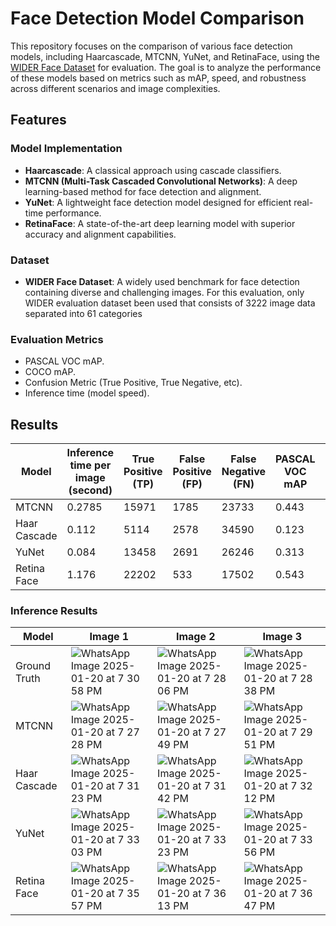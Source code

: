 # Face Detection Model Comparison
This repository focuses on the comparison of various face detection models, including Haarcascade, MTCNN, YuNet, and RetinaFace, using the [WIDER Face Dataset](https://yjxiong.me/event_recog/WIDER/) for evaluation. The goal is to analyze the performance of these models based on metrics such as mAP, speed, and robustness across different scenarios and image complexities.
## Features
### **Model Implementation**
- **Haarcascade**: A classical approach using cascade classifiers.
- **MTCNN (Multi-Task Cascaded Convolutional Networks)**: A deep learning-based method for face detection and alignment.
- **YuNet**: A lightweight face detection model designed for efficient real-time performance.
- **RetinaFace**: A state-of-the-art deep learning model with superior accuracy and alignment capabilities.
### **Dataset**
- **WIDER Face Dataset**: A widely used benchmark for face detection containing diverse and challenging images. For this evaluation, only WIDER evaluation dataset been used that consists of 3222 image data separated into 61 categories
### **Evaluation Metrics**
- PASCAL VOC mAP.
- COCO mAP.
- Confusion Metric (True Positive, True Negative, etc).
- Inference time (model speed).
## Results
| **Model**    | **Inference time per image (second)** | **True Positive (TP)** | **False Positive (FP)** | **False Negative (FN)** | **PASCAL VOC mAP** | **COCO mAP [.50:.05:.95]** |
|--------------|---------------------------------------|------------------------|-------------------------|-------------------------|--------------------|----------------------------|
| MTCNN        | 0.2785                                | 15971                  | 1785                    | 23733                   | 0.443              | 0.226                      |
| Haar Cascade | 0.112                                 | 5114                   | 2578                    | 34590                   | 0.123              | 0.031                      |
| YuNet        | 0.084                                 | 13458                  | 2691                    | 26246                   | 0.313              | 0.148                      |
| Retina Face  | 1.176                                 | 22202                  | 533                     | 17502                   | 0.543              | 0.342                      |
### **Inference Results**
| **Model**    | **Image 1** | **Image 2** | **Image 3** | 
|--------------|---------------------------------------|------------------------|-------------------------|
| Ground Truth |  ![WhatsApp Image 2025-01-20 at 7 30 58 PM](https://github.com/user-attachments/assets/a216c2c6-fd06-4bc5-b6e9-09945005a9da)|![WhatsApp Image 2025-01-20 at 7 28 06 PM](https://github.com/user-attachments/assets/d1479afb-e2e0-473e-b51c-53ff1fbe9c7f)|![WhatsApp Image 2025-01-20 at 7 28 38 PM](https://github.com/user-attachments/assets/45cf7b1c-70e6-4953-bca3-78a2ebd31714)|
| MTCNN        |![WhatsApp Image 2025-01-20 at 7 27 28 PM](https://github.com/user-attachments/assets/3e0d6e85-a33c-4112-b000-c4233be575a4)|![WhatsApp Image 2025-01-20 at 7 27 49 PM](https://github.com/user-attachments/assets/2b59bcf5-ee21-4493-af41-39ef11b790a4)|![WhatsApp Image 2025-01-20 at 7 29 51 PM](https://github.com/user-attachments/assets/d276239c-9cd5-41e2-9db8-e962caa33acc)|
| Haar Cascade |![WhatsApp Image 2025-01-20 at 7 31 23 PM](https://github.com/user-attachments/assets/8290e93e-ec1b-45f9-86ec-513797cc5278)|![WhatsApp Image 2025-01-20 at 7 31 42 PM](https://github.com/user-attachments/assets/3491c1a8-ff3d-4a5d-99e5-3f55e5032689)|![WhatsApp Image 2025-01-20 at 7 32 12 PM](https://github.com/user-attachments/assets/129d5a45-faab-440c-8afd-b04d870d41af)| 
| YuNet        |![WhatsApp Image 2025-01-20 at 7 33 03 PM](https://github.com/user-attachments/assets/9d605492-96bf-45d3-bea5-a75067d89dad)|![WhatsApp Image 2025-01-20 at 7 33 23 PM](https://github.com/user-attachments/assets/85640493-882e-4869-9662-dc2a09a53d95)|![WhatsApp Image 2025-01-20 at 7 33 56 PM](https://github.com/user-attachments/assets/13f428e9-cd8e-4deb-8f4a-476177a032dd)| 
| Retina Face  |![WhatsApp Image 2025-01-20 at 7 35 57 PM](https://github.com/user-attachments/assets/ea93dbca-29d0-4b48-bdfe-c3b398570c24)|![WhatsApp Image 2025-01-20 at 7 36 13 PM](https://github.com/user-attachments/assets/fc7f0eb1-804c-4830-ac9c-e197f731b5df)|![WhatsApp Image 2025-01-20 at 7 36 47 PM](https://github.com/user-attachments/assets/5ad88ea4-ccc7-43a1-bd1d-36f8069ea376)| 
